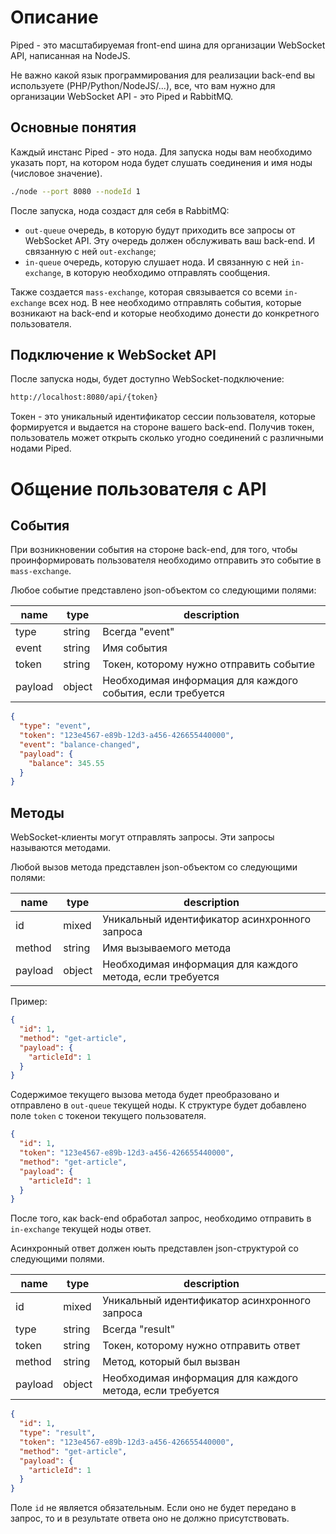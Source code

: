 # Описание

Piped - это масштабируемая front-end шина для организации WebSocket API, написанная на NodeJS.

Не важно какой язык программирования для реализации back-end вы используете (PHP/Python/NodeJS/...), все, что вам нужно для организации WebSocket API - это Piped и RabbitMQ.

## Основные понятия

Каждый инстанс Piped - это нода. Для запуска ноды вам необходимо указать порт, на котором нода будет слушать соединения и имя ноды (числовое значение).

```bash
./node --port 8080 --nodeId 1
```

После запуска, нода создаст для себя в RabbitMQ:
- `out-queue` очередь, в которую будут приходить все запросы от WebSocket API. Эту очередь должен обслуживать ваш back-end. И связанную с ней `out-exchange`;
- `in-queue` очередь, которую слушает нода. И связанную с ней `in-exchange`, в которую необходимо отправлять сообщения.

Также создается `mass-exchange`, которая связывается со всеми `in-exchange` всех нод. В нее необходимо отправлять события, которые возникают на back-end и которые необходимо донести до конкретного пользователя.

## Подключение к WebSocket API

После запуска ноды, будет доступно WebSocket-подключение:

```bash
http://localhost:8080/api/{token}
```

Токен - это уникальный идентификатор сессии пользователя, которые формируется и выдается на стороне вашего back-end. Получив токен, пользователь может открыть сколько угодно соединений c различными нодами Piped.

# Общение пользователя с API

## События

При возникновении события на стороне back-end, для того, чтобы проинформировать пользователя необходимо отправить это событие в `mass-exchange`.

Любое событие представлено json-объектом со следующими полями:

| name    | type   | description                                                |
|---------|--------|------------------------------------------------------------|
| type    | string | Всегда "event"                                             |
| event   | string | Имя события                                                |
| token   | string | Токен, которому нужно отправить событие                    |
| payload | object | Необходимая информация для каждого события, если требуется |

```json
{
  "type": "event",
  "token": "123e4567-e89b-12d3-a456-426655440000",
  "event": "balance-changed",
  "payload": {
    "balance": 345.55
  }
}
```

## Методы

WebSocket-клиенты могут отправлять запросы. Эти запросы называются методами.

Любой вызов метода представлен json-объектом со следующими полями:

| name    | type   | description                                               |
|---------|--------|-----------------------------------------------------------|
| id      | mixed  | Уникальный идентификатор асинхронного запроса             |
| method  | string | Имя вызываемого метода                                    |
| payload | object | Необходимая информация для каждого метода, если требуется |

Пример:

```json
{
  "id": 1,
  "method": "get-article",
  "payload": {
    "articleId": 1
  }
}
```

Содержимое текущего вызова метода будет преобразовано и отправлено в `out-queue` текущей ноды. К структуре будет добавлено поле `token` с токенои текущего пользователя.

```json
{
  "id": 1,
  "token": "123e4567-e89b-12d3-a456-426655440000",
  "method": "get-article",
  "payload": {
    "articleId": 1
  }
}
```

После того, как back-end обработал запрос, необходимо отправить в `in-exchange` текущей ноды ответ.

Асинхронный ответ должен юыть представлен json-структурой со следующими полями.

| name    | type   | description                                               |
|---------|--------|-----------------------------------------------------------|
| id      | mixed  | Уникальный идентификатор асинхронного запроса             |
| type    | string | Всегда "result"                                           |
| token   | string | Токен, которому нужно отправить ответ                     |
| method  | string | Метод, который был вызван                                 |
| payload | object | Необходимая информация для каждого метода, если требуется |

```json
{
  "id": 1,
  "type": "result",
  "token": "123e4567-e89b-12d3-a456-426655440000",
  "method": "get-article",
  "payload": {
    "articleId": 1
  }
}
```

Поле `id` не является обязательным. Если оно не будет передано в запрос, то и в результате ответа оно не должно присутствовать.

